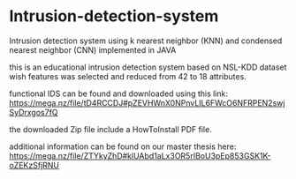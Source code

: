 # Intrusion-detection-system
Intrusion detection system using k nearest neighbor (KNN) and condensed nearest neighbor (CNN) implemented in JAVA

this is an educational intrusion detection system based on NSL-KDD dataset wish features was selected and reduced from 42 to 18 attributes.

functional IDS can be found and downloaded using this link:
https://mega.nz/file/tD4RCCDJ#pZEVHWnX0NPnvLIL6FWcO6NFRPEN2swjSyDrxgos7fQ

the downloaded Zip file include a HowToInstall PDF file.

additional information can be found on our master thesis here:
https://mega.nz/file/ZTYkyZhD#klUAbd1aLx3OR5rIBoU3pEp853GSK1K-oZEKzSfjRNU
